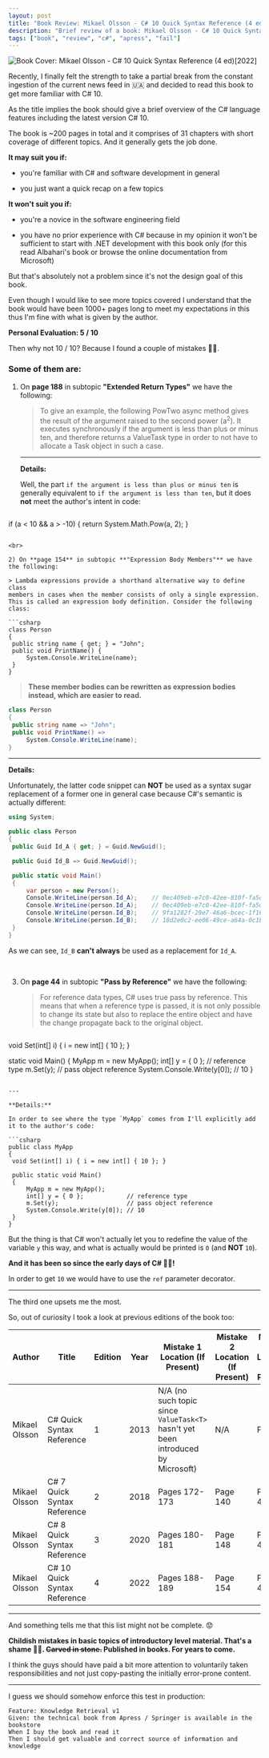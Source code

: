 ```yaml
---
layout: post
title: "Book Review: Mikael Olsson - C# 10 Quick Syntax Reference (4 ed)[2022]"
description: "Brief review of a book: Mikael Olsson - C# 10 Quick Syntax Reference (4 ed)[2022]. Score: 5 / 10"
tags: ["book", "review", "c#", "apress", "fail"]
---
```


![Book Cover: Mikael Olsson - C# 10 Quick Syntax Reference (4 ed)[2022]](/content/binary/img/books/olsson-csharp-10-quick-syntax-reference-2022.jpg)

Recently, I finally felt the strength to take a partial break from the constant ingestion of the current news feed in :ukraine: and decided to read this book to get more familiar with C# 10.

As the title implies the book should give a brief overview of the C# language features including the latest version C# 10.

The book is ~200 pages in total and it comprises of 31 chapters with short coverage of different topics. And it generally gets the job done.

**It may suit you if:**

- you're familiar with C# and software development in general

- you just want a quick recap on a few topics

**It won't suit you if:**

- you're a novice in the software engineering field

- you have no prior experience with C# because in my opinion it won't be sufficient to start with .NET development with this book only (for this read Albahari's book or browse the online documentation from Microsoft)

But that's absolutely not a problem since it's not the design goal of this book.

Even though I would like to see more topics covered I understand that the book would have been 1000+ pages long to meet my expectations in this thus I'm fine with what is given by the author.

**Personal Evaluation: 5 / 10**

Then why not 10 / 10? Because I found a couple of mistakes :man_facepalming:.

### Some of them are:

1) On **page 188** in subtopic **"Extended Return Types"** we have the following:

   > To give an example, the following PowTwo async method gives
the result of the argument raised to the second power (a<sup>2</sup>). It executes
synchronously if the argument is less than plus or minus ten, and therefore
returns a ValueTask<double> type in order to not have to allocate a Task
object in such a case. 

   ---

   **Details:**

   Well, the part `if the argument is less than plus or minus ten` is generally equivalent to `if the argument is less than ten`, but it does **not** meet the author's intent in code:

   ```csharp
if (a < 10 && a > -10) {
    return System.Math.Pow(a, 2);
}
   ```

<br>

2) On **page 154** in subtopic **"Expression Body Members"** we have the following:

   > Lambda expressions provide a shorthand alternative way to define class
members in cases when the member consists of only a single expression.
This is called an expression body definition. Consider the following class:

   ```csharp
class Person
{
    public string name { get; } = "John";
    public void PrintName() {
        System.Console.WriteLine(name);
    }
}
   ```

   > **These member bodies can be rewritten as expression bodies instead,
which are easier to read.**

   ```csharp
class Person
{
    public string name => "John";
    public void PrintName() =>
        System.Console.WriteLine(name);
}
   ```

   ---

   **Details:**

   Unfortunately, the latter code snippet can **NOT** be used as a syntax sugar replacement of a former one in general case because C#'s semantic is actually different:

   ```csharp
using System;
   
public class Person
{
    public Guid Id_A { get; } = Guid.NewGuid();

    public Guid Id_B => Guid.NewGuid();

    public static void Main()
    {
        var person = new Person();
        Console.WriteLine(person.Id_A);    // 0ec409eb-e7c0-42ee-810f-fa5d00b9e033
        Console.WriteLine(person.Id_A);    // 0ec409eb-e7c0-42ee-810f-fa5d00b9e033
        Console.WriteLine(person.Id_B);    // 9fa1282f-29e7-46a6-bcec-1f1625fd9056
        Console.WriteLine(person.Id_B);    // 18d2e0c2-ee06-49ce-a64a-0c1ba0837f0c
    }
}
   ```

   As we can see, `Id_B` **can't always** be used as a replacement for `Id_A`.

<br>

3) On **page 44** in subtopic **"Pass by Reference"** we have the following:

   > For reference data types, C# uses true pass by reference. This means that
when a reference type is passed, it is not only possible to change its state
but also to replace the entire object and have the change propagate back to
the original object.

   ```csharp
void Set(int[] i) { i = new int[] { 10 }; }

static void Main()
{
    MyApp m = new MyApp();
    int[] y = { 0 };            // reference type
    m.Set(y);                   // pass object reference
    System.Console.Write(y[0]); // 10
}
   ```

   ---

   **Details:**

   In order to see where the type `MyApp` comes from I'll explicitly add it to the author's code:

   ```csharp
public class MyApp
{
    void Set(int[] i) { i = new int[] { 10 }; }

    public static void Main()
    {
        MyApp m = new MyApp();
        int[] y = { 0 };            // reference type
        m.Set(y);                   // pass object reference
        System.Console.Write(y[0]); // 10
    }
}
   ```
 
   But the thing is that C# won't actually let you to redefine the value of the variable `y` this way, and what is actually would be printed is `0` (and **NOT** `10`). 
   
   **And it has been so since the early days of C# :man_shrugging:!**
   
   In order to get `10` we would have to use the `ref` parameter decorator.
  
---

The third one upsets me the most.

So, out of curiosity I took a look at previous editions of the book too:

Author | Title | Edition | Year | Mistake 1 Location (If Present) | Mistake 2 Location (If Present) | Mistake 3 Location (If Present) | Book Technical Reviewer
--- | --- | --- | --- | --- | --- | --- | ---
Mikael Olsson | C# Quick Syntax Reference | 1 | 2013 | N/A (no such topic since `ValueTask<T>` hasn't yet been introduced by Microsoft) | N/A | Page 27 | Michael Thomas
Mikael Olsson | C# 7 Quick Syntax Reference | 2 | 2018 | Pages 172-173 | Page 140 | Pages 43-44 | Michael Thomas
Mikael Olsson | C# 8 Quick Syntax Reference | 3 | 2020 | Pages 180-181 | Page 148 | Pages 43-44 | Michael Thomas
Mikael Olsson | C# 10 Quick Syntax Reference | 4 | 2022 | Pages 188-189 | Page 154 | Pages 43-44 | Doug Holland

---

And something tells me that this list might not be complete. :worried:

**Childish mistakes in basic topics of introductory level material. That's a shame :man_facepalming:. ~~Carved in stone.~~ Published in books. For years to come.**

I think the guys should have paid a bit more attention to voluntarily taken responsibilities and not just copy-pasting the initially error-prone content.

---

I guess we should somehow enforce this test in production:

```gherkin
Feature: Knowledge Retrieval v1
Given: the technical book from Apress / Springer is available in the bookstore
When I buy the book and read it
Then I should get valuable and correct source of information and knowledge
```
